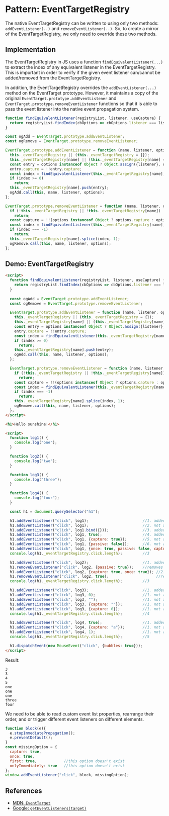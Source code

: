 # Pattern: EventTargetRegistry

The native EventTargetRegistry can be written to using only two methods: `addEventListener(..)` and `removeEventListener(..)`. So, to create a mirror of the EventTargetRegistry, we only need to override these two methods.

## Implementation

The EventTargetRegistry in JS uses a function `findEquivalentListener(...)` to extract the index of any equivalent listener in the EventTargetRegistry. This is important in order to verify if the given event listener can/cannot be added/removed from the EventTargetRegistry. 

In addition, the EventTargetRegistry overrides the `addEventListener(...)` method on the EventTarget prototype. However, it maintains a copy of the original `EventTarget.prototype.addEventListener` and `EventTarget.prototype.removeEventListener` functions so that it is able to pass the event listener into the native event propagation system.

```javascript
function findEquivalentListener(registryList, listener, useCapture) {
  return registryList.findIndex(cbOptions => cbOptions.listener === listener && cbOptions.capture === useCapture);
}

const ogAdd = EventTarget.prototype.addEventListener;
const ogRemove = EventTarget.prototype.removeEventListener;

EventTarget.prototype.addEventListener = function (name, listener, options) {
  this._eventTargetRegistry || (this._eventTargetRegistry = {});
  this._eventTargetRegistry[name] || (this._eventTargetRegistry[name] = []);
  const entry = options instanceof Object ? Object.assign({listener}, options) : {listener, capture: options};
  entry.capture = !!entry.capture;
  const index = findEquivalentListener(this._eventTargetRegistry[name], listener, entry.capture);
  if (index >= 0)
    return;
  this._eventTargetRegistry[name].push(entry);
  ogAdd.call(this, name, listener, options);
};

EventTarget.prototype.removeEventListener = function (name, listener, options) {
  if (!this._eventTargetRegistry || !this._eventTargetRegistry[name])
    return;
  const capture = !!(options instanceof Object ? options.capture : options);
  const index = findEquivalentListener(this._eventTargetRegistry[name], listener, capture);
  if (index === -1)
    return;
  this._eventTargetRegistry[name].splice(index, 1);
  ogRemove.call(this, name, listener, options);
};
``` 

## Demo: EventTargetRegistry

```html
<script>
  function findEquivalentListener(registryList, listener, useCapture) {
    return registryList.findIndex(cbOptions => cbOptions.listener === listener && cbOptions.capture === useCapture);
  }
  
  const ogAdd = EventTarget.prototype.addEventListener;
  const ogRemove = EventTarget.prototype.removeEventListener;

  EventTarget.prototype.addEventListener = function (name, listener, options) {
    this._eventTargetRegistry || (this._eventTargetRegistry = {});
    this._eventTargetRegistry[name] || (this._eventTargetRegistry[name] = []);
    const entry = options instanceof Object ? Object.assign({listener}, options) : {listener, capture: options};
    entry.capture = !!entry.capture;
    const index = findEquivalentListener(this._eventTargetRegistry[name], listener, entry.capture);
    if (index >= 0)
      return;
    this._eventTargetRegistry[name].push(entry);
    ogAdd.call(this, name, listener, options);
  };

  EventTarget.prototype.removeEventListener = function (name, listener, options) {
    if (!this._eventTargetRegistry || !this._eventTargetRegistry[name])
      return;
    const capture = !!(options instanceof Object ? options.capture : options);
    const index = findEquivalentListener(this._eventTargetRegistry[name], listener, capture);
    if (index === -1)
      return;
    this._eventTargetRegistry[name].splice(index, 1);
    ogRemove.call(this, name, listener, options);
  };
</script>

<h1>Hello sunshine!</h1>

<script>
  function log1() {
    console.log("one");
  }

  function log2() {
    console.log("two");
  }

  function log3() {
    console.log("three");
  }

  function log4() {
    console.log("four");
  }

  const h1 = document.querySelector("h1");

  h1.addEventListener("click", log1);                        //1. added
  h1.addEventListener("click", log1);                        //2. not added, equals 1
  h1.addEventListener("click", log1.bind({}));               //3. added, log.bind({}) creates a new function object instance
  h1.addEventListener("click", log1, true);                  //4. added, capture phase is not equivalent to bubble phase
  h1.addEventListener("click", log1, {capture: true});       //5. not added, equivalent to 4
  h1.addEventListener("click", log1, {passive: false});      //6. not added, equivalent to 1
  h1.addEventListener("click", log1, {once: true, passive: false, capture: false}); //7. not added, equivalent to 1
  console.log(h1._eventTargetRegistry.click.length);         //3

  h1.addEventListener("click", log2);                        //1. added
  h1.removeEventListener("click", log2, {passive: true});    //removes 1 since the event listeners are equivalent/same phase
  h1.addEventListener("click", log2, {capture: true, once: true}); //2. added
  h1.removeEventListener("click", log2, true);                     //removes 2 since the event listeners are equivalent/same phase
  console.log(h1._eventTargetRegistry.click.length);         //3

  h1.addEventListener("click", log3);                        //1. added
  h1.addEventListener("click", log3, 0);                     //1. not added, 0 => falsy
  h1.addEventListener("click", log3, "");                    //1. not added, "" => falsy
  h1.addEventListener("click", log3, {capture: ""});         //1. not added, "" => falsy
  h1.addEventListener("click", log3, {capture: 0});          //1. not added, 0 => falsy
  console.log(h1._eventTargetRegistry.click.length);         //4

  h1.addEventListener("click", log4, true);                  //1. added
  h1.addEventListener("click", log4, {capture: "a"});        //1. not added, "a" => trueish
  h1.addEventListener("click", log4, 1);                     //1. not added, 1 => trueish
  console.log(h1._eventTargetRegistry.click.length);         //5

  h1.dispatchEvent(new MouseEvent("click", {bubbles: true}));
</script>
```

Result:

```
3
3
4
5
one
one
one
three
four
```




We need to be able to read custom event list properties, rearrange their order, and or trigger different event listeners on different elements.
   
```javascript
function block(e){
  e.stopImmediatePropagation(); 
  e.preventDefault();
}
const missingOption = {
  capture: true, 
  once: true, 
  first: true,            //this option doesn't exist
  onlyImmediately: true   //this option doesn't exist
};
window.addEventListener("click", block, missingOption);
```  


## References

 * [MDN: `EventTarget`](https://developer.mozillthea.org/en-US/docs/Web/API/EventTarget)
 * [Google: `getEventListeners(target)`](https://developers.google.com/web/updates/2015/05/get-and-debug-event-listeners)
